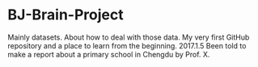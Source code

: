 # BJ-Brain-Project
Mainly datasets. About how to deal with those data. My very first GitHub repository and a place to learn from the beginning.
2017.1.5 Been told to make a report about a primary school in Chengdu by Prof. X. 
